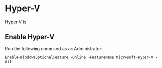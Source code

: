 # Hyper-V

Hyper-V is

## Enable Hyper-V

Run the following command as an Administrator:

```shell
Enable-WindowsOptionalFeature -Online -FeatureName Microsoft-Hyper-V -All
```
